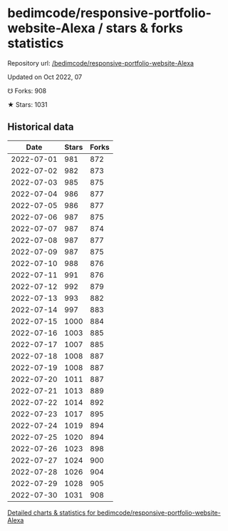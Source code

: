 # bedimcode/responsive-portfolio-website-Alexa / stars & forks statistics

Repository url: [/bedimcode/responsive-portfolio-website-Alexa](https://github.com/bedimcode/responsive-portfolio-website-Alexa)

Updated on Oct 2022, 07

☋ Forks: 908

★ Stars: 1031

## Historical data
| Date | Stars | Forks |
|------|-------|-------|
| 2022-07-01 | 981 | 872 | 
| 2022-07-02 | 982 | 873 | 
| 2022-07-03 | 985 | 875 | 
| 2022-07-04 | 986 | 877 | 
| 2022-07-05 | 986 | 877 | 
| 2022-07-06 | 987 | 875 | 
| 2022-07-07 | 987 | 874 | 
| 2022-07-08 | 987 | 877 | 
| 2022-07-09 | 987 | 875 | 
| 2022-07-10 | 988 | 876 | 
| 2022-07-11 | 991 | 876 | 
| 2022-07-12 | 992 | 879 | 
| 2022-07-13 | 993 | 882 | 
| 2022-07-14 | 997 | 883 | 
| 2022-07-15 | 1000 | 884 | 
| 2022-07-16 | 1003 | 885 | 
| 2022-07-17 | 1007 | 885 | 
| 2022-07-18 | 1008 | 887 | 
| 2022-07-19 | 1008 | 887 | 
| 2022-07-20 | 1011 | 887 | 
| 2022-07-21 | 1013 | 889 | 
| 2022-07-22 | 1014 | 892 | 
| 2022-07-23 | 1017 | 895 | 
| 2022-07-24 | 1019 | 894 | 
| 2022-07-25 | 1020 | 894 | 
| 2022-07-26 | 1023 | 898 | 
| 2022-07-27 | 1024 | 900 | 
| 2022-07-28 | 1026 | 904 | 
| 2022-07-29 | 1028 | 905 | 
| 2022-07-30 | 1031 | 908 | 


[Detailed charts & statistics for bedimcode/responsive-portfolio-website-Alexa](https://reviewgithub.com/rep/bedimcode/responsive-portfolio-website-Alexa)
